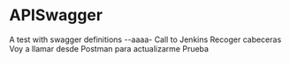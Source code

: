 # APISwagger
A test with swagger definitions 
--aaaa-
Call to Jenkins
Recoger cabeceras
Voy a llamar desde Postman para actualizarme
Prueba
